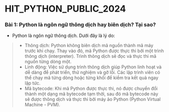 # HIT_PYTHON_PUBLIC_2024
### Bài 1: Python là ngôn ngữ thông dịch hay biên dịch? Tại sao?
- Python là ngôn ngữ thông dịch. Dưới đây là lý do:

> - Thông dịch: Python không biên dịch mã nguồn thành mã máy trước khi chạy. Thay vào đó, mã Python được thực thi bởi một trình thông dịch (interpreter). Trình thông dịch sẽ đọc và thực thi mã nguồn từng dòng một.
> - Linh động: Việc sử dụng trình thông dịch giúp Python linh hoạt và dễ dàng để phát triển, thử nghiệm và gỡ lỗi. Các lập trình viên có thể chạy mã từng dòng hoặc từng khối để kiểm tra kết quả ngay lập tức.
> - Mã bytecode: Khi mã Python được thực thi, nó được chuyển đổi thành một dạng mã bytecode tạm thời, sau đó mã bytecode này sẽ được thông dịch và thực thi bởi máy ảo Python (Python Virtual Machine - PVM).
